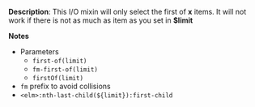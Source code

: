 __Description__: This I/O mixin will only select the first of **x** items. It will not work if there is not as much as item as you set in **$limit**

__Notes__

+ Parameters
    * `first-of(limit)`
    * `fm-first-of(limit)`
    * `firstOf(limit)`
+ `fm` prefix to avoid collisions
+ `<elm>:nth-last-child(${limit}):first-child`